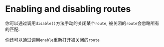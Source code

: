 # Enabling and disabling routes

你可以通过调用`disable()`方法手动的关闭某个`route`, 被关闭的`route`会忽略所有的匹配.

你还可以通过调用`enable`重新打开被关闭的`route`
